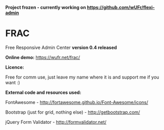 **Project frozen - currently working on https://github.com/wUFr/flexi-admin**


# FRAC
Free Responsive Admin Center
**version 0.4 released**





**Online demo:**
https://wufr.net/frac/


**Licence:**

Free for comm use, just leave my name where it is and support me if you want :)


**External code and resources used:**

FontAwesome - http://fortawesome.github.io/Font-Awesome/icons/

Bootstrap (just for grid, nothing else) - http://getbootstrap.com/

jQuery Form Validator - http://formvalidator.net/
